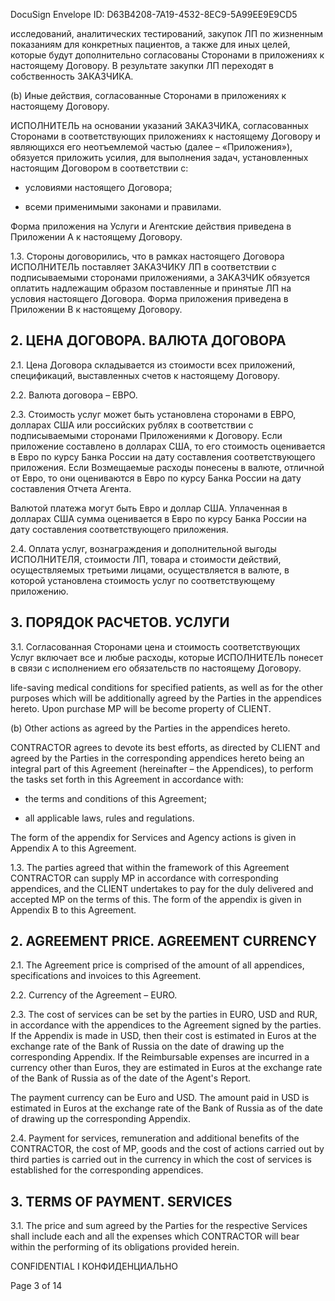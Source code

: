 DocuSign Envelope ID: D63B4208-7A19-4532-8EC9-5A99EE9E9CD5

исследований, аналитических тестирований, закупок ЛП по жизненным показаниям для конкретных пациентов, а также для иных целей, которые будут дополнительно согласованы Сторонами в приложениях к настоящему Договору. В результате закупки ЛП переходят в собственность ЗАКАЗЧИКА.

(b) Иные действия, согласованные Сторонами в приложениях к настоящему Договору.

ИСПОЛНИТЕЛЬ на основании указаний ЗАКАЗЧИКА, согласованных Сторонами в соответствующих приложениях к настоящему Договору и являющихся его неотъемлемой частью (далее – «Приложения»), обязуется приложить усилия, для выполнения задач, установленных настоящим Договором в соответствии с:

- условиями настоящего Договора;

- всеми применимыми законами и правилами.

Форма приложения на Услуги и Агентские действия приведена в Приложении А к настоящему Договору.

1.3. Стороны договорились, что в рамках настоящего Договора ИСПОЛНИТЕЛЬ поставляет ЗАКАЗЧИКУ ЛП в соответствии с подписываемыми сторонами приложениями, а ЗАКАЗЧИК обязуется оплатить надлежащим образом поставленные и принятые ЛП на условия настоящего Договора. Форма приложения приведена в Приложении В к настоящему Договору.

## 2. ЦЕНА ДОГОВОРА. ВАЛЮТА ДОГОВОРА

2.1. Цена Договора складывается из стоимости всех приложений, спецификаций, выставленных счетов к настоящему Договору.

2.2. Валюта договора – ЕВРО.

2.3. Стоимость услуг может быть установлена сторонами в ЕВРО, долларах США или российских рублях в соответствии с подписываемыми сторонами Приложениями к Договору. Если приложение составлено в долларах США, то его стоимость оценивается в Евро по курсу Банка России на дату составления соответствующего приложения. Если Возмещаемые расходы понесены в валюте, отличной от Евро, то они оцениваются в Евро по курсу Банка России на дату составления Отчета Агента.

Валютой платежа могут быть Евро и доллар США. Уплаченная в долларах США сумма оценивается в Евро по курсу Банка России на дату составления соответствующего приложения.

2.4. Оплата услуг, вознаграждения и дополнительной выгоды ИСПОЛНИТЕЛЯ, стоимости ЛП, товара и стоимости действий, осуществляемых третьими лицами, осуществляется в валюте, в которой установлена стоимость услуг по соответствующему приложению.

## 3. ПОРЯДОК РАСЧЕТОВ. УСЛУГИ

3.1. Согласованная Сторонами цена и стоимость соответствующих Услуг включает все и любые расходы, которые ИСПОЛНИТЕЛЬ понесет в связи с исполнением его обязательств по настоящему Договору.

life-saving medical conditions for specified patients, as well as for the other purposes which will be additionally agreed by the Parties in the appendices hereto. Upon purchase MP will be become property of CLIENT.

(b) Other actions as agreed by the Parties in the appendices hereto.

CONTRACTOR agrees to devote its best efforts, as directed by CLIENT and agreed by the Parties in the corresponding appendices hereto being an integral part of this Agreement (hereinafter – the Appendices), to perform the tasks set forth in this Agreement in accordance with:

- the terms and conditions of this Agreement;

- all applicable laws, rules and regulations.

The form of the appendix for Services and Agency actions is given in Appendix A to this Agreement.

1.3. The parties agreed that within the framework of this Agreement CONTRACTOR can supply MP in accordance with corresponding appendices, and the CLIENT undertakes to pay for the duly delivered and accepted MP on the terms of this. The form of the appendix is given in Appendix B to this Agreement.

## 2. AGREEMENT PRICE. AGREEMENT CURRENCY

2.1. The Agreement price is comprised of the amount of all appendices, specifications and invoices to this Agreement.

2.2. Currency of the Agreement – EURO.

2.3. The cost of services can be set by the parties in EURO, USD and RUR, in accordance with the appendices to the Agreement signed by the parties. If the Appendix is made in USD, then their cost is estimated in Euros at the exchange rate of the Bank of Russia on the date of drawing up the corresponding Appendix. If the Reimbursable expenses are incurred in a currency other than Euros, they are estimated in Euros at the exchange rate of the Bank of Russia as of the date of the Agent's Report.

The payment currency can be Euro and USD. The amount paid in USD is estimated in Euros at the exchange rate of the Bank of Russia as of the date of drawing up the corresponding Appendix.

2.4. Payment for services, remuneration and additional benefits of the CONTRACTOR, the cost of MP, goods and the cost of actions carried out by third parties is carried out in the currency in which the cost of services is established for the corresponding appendices.

## 3. TERMS OF PAYMENT. SERVICES

3.1. The price and sum agreed by the Parties for the respective Services shall include each and all the expenses which CONTRACTOR will bear within the performing of its obligations provided herein.

CONFIDENTIAL I КОНФИДЕНЦИАЛЬНО

Page 3 of 14